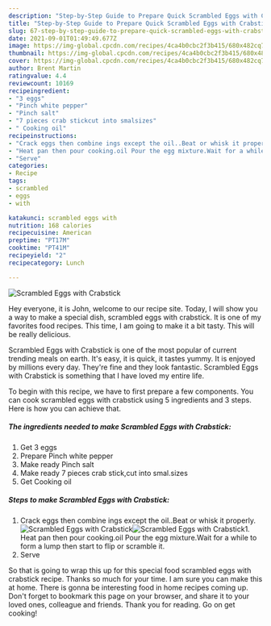 ```yaml
---
description: "Step-by-Step Guide to Prepare Quick Scrambled Eggs with Crabstick"
title: "Step-by-Step Guide to Prepare Quick Scrambled Eggs with Crabstick"
slug: 67-step-by-step-guide-to-prepare-quick-scrambled-eggs-with-crabstick
date: 2021-09-01T01:49:49.677Z
image: https://img-global.cpcdn.com/recipes/4ca4b0cbc2f3b415/680x482cq70/scrambled-eggs-with-crabstick-recipe-main-photo.jpg
thumbnail: https://img-global.cpcdn.com/recipes/4ca4b0cbc2f3b415/680x482cq70/scrambled-eggs-with-crabstick-recipe-main-photo.jpg
cover: https://img-global.cpcdn.com/recipes/4ca4b0cbc2f3b415/680x482cq70/scrambled-eggs-with-crabstick-recipe-main-photo.jpg
author: Brent Martin
ratingvalue: 4.4
reviewcount: 10169
recipeingredient:
- "3 eggs"
- "Pinch white pepper"
- "Pinch salt"
- "7 pieces crab stickcut into smalsizes"
- " Cooking oil"
recipeinstructions:
- "Crack eggs then combine ings except the oil..Beat or whisk it properly."
- "Heat pan then pour cooking.oil Pour the egg mixture.Wait for a while to form a lump then start to flip or scramble it."
- "Serve"
categories:
- Recipe
tags:
- scrambled
- eggs
- with

katakunci: scrambled eggs with 
nutrition: 168 calories
recipecuisine: American
preptime: "PT17M"
cooktime: "PT41M"
recipeyield: "2"
recipecategory: Lunch

---
```



![Scrambled Eggs with Crabstick](https://img-global.cpcdn.com/recipes/4ca4b0cbc2f3b415/680x482cq70/scrambled-eggs-with-crabstick-recipe-main-photo.jpg)

Hey everyone, it is John, welcome to our recipe site. Today, I will show you a way to make a special dish, scrambled eggs with crabstick. It is one of my favorites food recipes. This time, I am going to make it a bit tasty. This will be really delicious.



Scrambled Eggs with Crabstick is one of the most popular of current trending meals on earth. It's easy, it is quick, it tastes yummy. It is enjoyed by millions every day. They're fine and they look fantastic. Scrambled Eggs with Crabstick is something that I have loved my entire life.


To begin with this recipe, we have to first prepare a few components. You can cook scrambled eggs with crabstick using 5 ingredients and 3 steps. Here is how you can achieve that.

<!--inarticleads1-->

##### The ingredients needed to make Scrambled Eggs with Crabstick:

1. Get 3 eggs
1. Prepare Pinch white pepper
1. Make ready Pinch salt
1. Make ready 7 pieces crab stick,cut into smal.sizes
1. Get  Cooking oil




<!--inarticleads2-->

##### Steps to make Scrambled Eggs with Crabstick:

1. Crack eggs then combine ings except the oil..Beat or whisk it properly.
<img src="https://img-global.cpcdn.com/steps/681a4abcdadfbb35/160x128cq70/scrambled-eggs-with-crabstick-recipe-step-1-photo.jpg" alt="Scrambled Eggs with Crabstick"><img src="https://img-global.cpcdn.com/steps/00752609b6f967e7/160x128cq70/scrambled-eggs-with-crabstick-recipe-step-1-photo.jpg" alt="Scrambled Eggs with Crabstick">1. Heat pan then pour cooking.oil Pour the egg mixture.Wait for a while to form a lump then start to flip or scramble it.
1. Serve




So that is going to wrap this up for this special food scrambled eggs with crabstick recipe. Thanks so much for your time. I am sure you can make this at home. There is gonna be interesting food in home recipes coming up. Don't forget to bookmark this page on your browser, and share it to your loved ones, colleague and friends. Thank you for reading. Go on get cooking!
